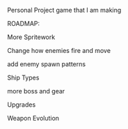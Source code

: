Personal Project game that I am making


ROADMAP: 


More Spritework

Change how enemies fire and move

add enemy spawn patterns

Ship Types

more boss and gear

Upgrades

Weapon Evolution
